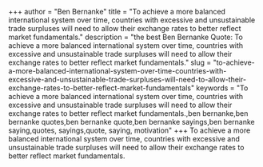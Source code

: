+++
author = "Ben Bernanke"
title = "To achieve a more balanced international system over time, countries with excessive and unsustainable trade surpluses will need to allow their exchange rates to better reflect market fundamentals."
description = "the best Ben Bernanke Quote: To achieve a more balanced international system over time, countries with excessive and unsustainable trade surpluses will need to allow their exchange rates to better reflect market fundamentals."
slug = "to-achieve-a-more-balanced-international-system-over-time-countries-with-excessive-and-unsustainable-trade-surpluses-will-need-to-allow-their-exchange-rates-to-better-reflect-market-fundamentals"
keywords = "To achieve a more balanced international system over time, countries with excessive and unsustainable trade surpluses will need to allow their exchange rates to better reflect market fundamentals.,ben bernanke,ben bernanke quotes,ben bernanke quote,ben bernanke sayings,ben bernanke saying,quotes, sayings,quote, saying, motivation"
+++
To achieve a more balanced international system over time, countries with excessive and unsustainable trade surpluses will need to allow their exchange rates to better reflect market fundamentals.
